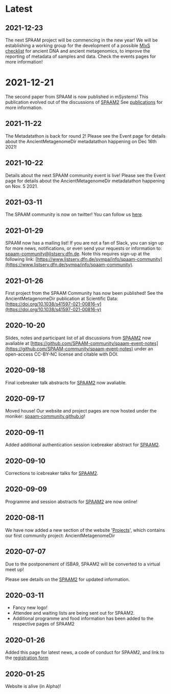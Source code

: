 # Latest

## 2021-12-23

The next SPAAM project will be commencing in the new year! We will be establishing a working group for the development of a possible [MIxS checklist](https://gensc.org/mixs/) for ancient DNA and ancient metagenomics, to improve the reporting of metadata of samples and data. Check the events pages for more information!

# 2021-12-21

The second paper from SPAAM is now published in mSystems! This publication evolved out of the discussions of [SPAAM2](./events/spaam2/README.md) See [publications](./publications.md) for more information.
## 2021-11-22

The Metadatathon is back for round 2! Please see the Event page for details about the AncientMetagenomeDir metadatathon happening on Dec 16th 2021!

## 2021-10-22

Details about the next SPAAM community event is live! Please see the Event page for details about the AncientMetagenomeDir metadatathon happening on Nov. 5 2021.

## 2021-03-11

The SPAAM community is now on twitter! You can follow us [here](http://twitter.com/spaam_community).

## 2021-01-29

SPAAM now has a mailing list! If you are not a fan of Slack, you can sign up for more news, notifications, or even send your requests or information to: spaam-community@listserv.dfn.de. Note this requires sign-up at the following link: [https://www.listserv.dfn.de/sympa/info/spaam-community](https://www.listserv.dfn.de/sympa/info/spaam-community).

## 2021-01-26

First project from the SPAAM Community has now been published! See the AncientMetagenomeDir publication at Scientific Data: [https://doi.org/10.1038/s41597-021-00816-y](https://doi.org/10.1038/s41597-021-00816-y)

## 2020-10-20

Slides, notes and participant list of all discussions from [SPAAM2](spaam2/README) now avaliable at [https://github.com/SPAAM-community/spaam-event-notes](https://github.com/SPAAM-community/spaam-event-notes) under an open-access CC-BY-NC license and citable with DOI.

## 2020-09-18

Final icebreaker talk abstracts for [SPAAM2](spaam2/README) now avaliable.

## 2020-09-17

Moved house! Our website and project pages are now hosted under the moniker: [spaam-community.github.io](https://spaam-community.github.io)!

## 2020-09-11

Added additional authentication session icebreaker abstract for [SPAAM2](spaam2/README).

## 2020-09-10

Corrections to icebreaker talks for [SPAAM2](spaam2/README).

## 2020-09-09

Programme and session abstracts for [SPAAM2](spaam2/README) are now online!

## 2020-08-11

We have now added a new section of the website '[Projects](projects/README.md)', which contains our
first community project: AncientMetagenomeDir

## 2020-07-07

Due to the postponement of ISBA9, SPAAM2 will be converted to a virtual meet up!

Please see details on the [SPAAM2](spaam2/README) for updated information.

## 2020-03-11

* Fancy new logo!
* Attendee and waiting lists are being sent out for SPAAM2.
* Additional programme and food information has been added to the respective pages of SPAAM2

## 2020-01-26

Added this page for latest news, a code of conduct for SPAAM2, and link to the [registration form](spaam2/README#registration-of-interest)

## 2020-01-25

Website is alive (in Alpha)!
